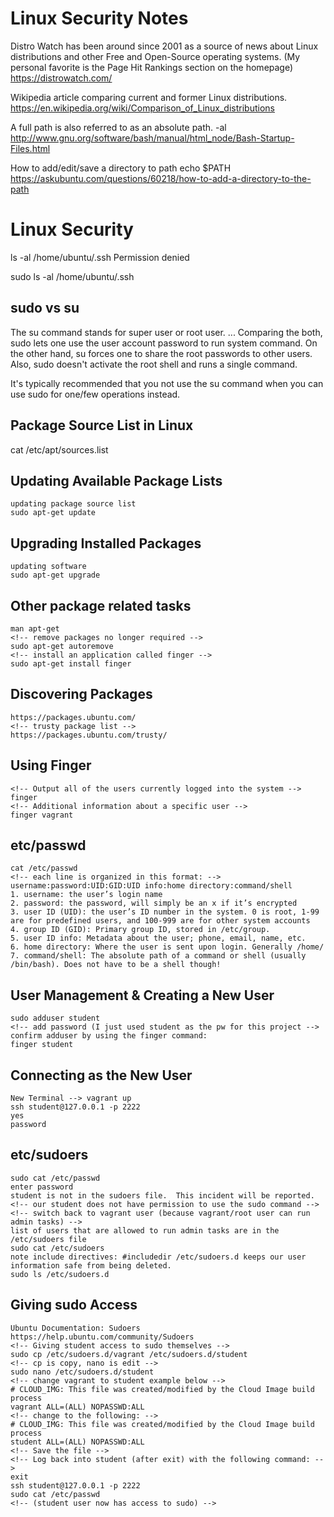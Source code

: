 # Linux Security Notes

Distro Watch has been around since 2001 as a source of news about Linux 
distributions and other Free and Open-Source operating systems.
(My personal favorite is the Page Hit Rankings section on the homepage)
	https://distrowatch.com/

Wikipedia article comparing current and former Linux distributions.
	https://en.wikipedia.org/wiki/Comparison_of_Linux_distributions

A full path is also referred to as an absolute path.
	-al
	http://www.gnu.org/software/bash/manual/html_node/Bash-Startup-Files.html

How to add/edit/save a directory to path
	echo $PATH
	https://askubuntu.com/questions/60218/how-to-add-a-directory-to-the-path


# Linux Security 

ls -al /home/ubuntu/.ssh
Permission denied

sudo ls -al /home/ubuntu/.ssh


## sudo vs su
The su command stands for super user or root user. ... Comparing the both, sudo lets one use the user account password to run system command. On the other hand, su forces one to share the root passwords to other users. Also, sudo doesn't activate the root shell and runs a single command.

It's typically recommended that you not use the su command when you can use sudo for one/few operations instead. 

## Package Source List in Linux
cat /etc/apt/sources.list

## Updating Available Package Lists
	updating package source list
	sudo apt-get update

## Upgrading Installed Packages
	updating software
	sudo apt-get upgrade

## Other package related tasks
	man apt-get
	<!-- remove packages no longer required -->
	sudo apt-get autoremove
	<!-- install an application called finger -->
	sudo apt-get install finger

## Discovering Packages
	https://packages.ubuntu.com/
	<!-- trusty package list -->
	https://packages.ubuntu.com/trusty/

## Using Finger
	<!-- Output all of the users currently logged into the system -->
	finger
	<!-- Additional information about a specific user -->
	finger vagrant

## etc/passwd
	cat /etc/passwd
	<!-- each line is organized in this format: -->
	username:password:UID:GID:UID info:home directory:command/shell
	1. username: the user’s login name
	2. password: the password, will simply be an x if it’s encrypted
	3. user ID (UID): the user’s ID number in the system. 0 is root, 1-99 are for predefined users, and 100-999 are for other system accounts
	4. group ID (GID): Primary group ID, stored in /etc/group.
	5. user ID info: Metadata about the user; phone, email, name, etc.
	6. home directory: Where the user is sent upon login. Generally /home/
	7. command/shell: The absolute path of a command or shell (usually /bin/bash). Does not have to be a shell though!

## User Management & Creating a New User
	sudo adduser student
	<!-- add password (I just used student as the pw for this project -->
	confirm adduser by using the finger command:
	finger student

## Connecting as the New User
	New Terminal --> vagrant up
	ssh student@127.0.0.1 -p 2222
	yes
	password

## etc/sudoers
	sudo cat /etc/passwd
	enter password
	student is not in the sudoers file.  This incident will be reported.
	<!-- our student does not have permission to use the sudo command -->
	<!-- switch back to vagrant user (because vagrant/root user can run admin tasks) -->
	list of users that are allowed to run admin tasks are in the /etc/sudoers file
	sudo cat /etc/sudoers
	note include directives: #includedir /etc/sudoers.d keeps our user information safe from being deleted.
	sudo ls /etc/sudoers.d

## Giving sudo Access
	Ubuntu Documentation: Sudoers
	https://help.ubuntu.com/community/Sudoers
	<!-- Giving student access to sudo themselves -->
	sudo cp /etc/sudoers.d/vagrant /etc/sudoers.d/student
	<!-- cp is copy, nano is edit -->
	sudo nano /etc/sudoers.d/student 
	<!-- change vagrant to student example below -->
	# CLOUD_IMG: This file was created/modified by the Cloud Image build process
	vagrant ALL=(ALL) NOPASSWD:ALL
	<!-- change to the following: -->
	# CLOUD_IMG: This file was created/modified by the Cloud Image build process
	student ALL=(ALL) NOPASSWD:ALL
	<!-- Save the file -->
	<!-- Log back into student (after exit) with the following command: -->
	exit
	ssh student@127.0.0.1 -p 2222
	sudo cat /etc/passwd 
	<!-- (student user now has access to sudo) -->




































